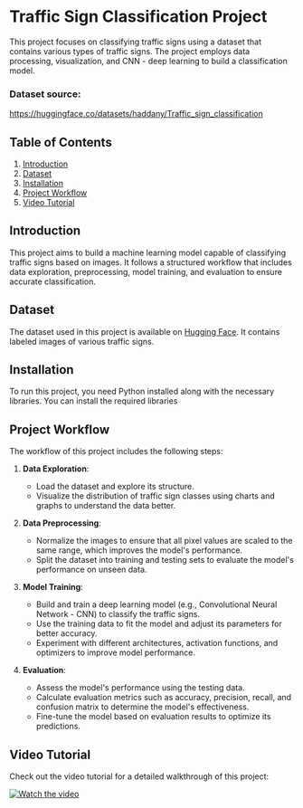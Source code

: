# Traffic Sign Classification Project

This project focuses on classifying traffic signs using a dataset that contains various types of traffic signs. The project employs data processing, visualization, and CNN - deep learning  to build a classification model.

### Dataset source: 
https://huggingface.co/datasets/haddany/Traffic_sign_classification

## Table of Contents

1. [Introduction](#introduction)
2. [Dataset](#dataset)
3. [Installation](#installation)
4. [Project Workflow](#project-workflow)
5. [Video Tutorial](#video-tutorial)

## Introduction

This project aims to build a machine learning model capable of classifying traffic signs based on images. It follows a structured workflow that includes data exploration, preprocessing, model training, and evaluation to ensure accurate classification.

## Dataset

The dataset used in this project is available on [Hugging Face](https://huggingface.co/datasets/haddany/Traffic_sign_classification). It contains labeled images of various traffic signs.

## Installation

To run this project, you need Python installed along with the necessary libraries. You can install the required libraries
## Project Workflow

The workflow of this project includes the following steps:

1. **Data Exploration**:
   - Load the dataset and explore its structure.
   - Visualize the distribution of traffic sign classes using charts and graphs to understand the data better.

2. **Data Preprocessing**:
   - Normalize the images to ensure that all pixel values are scaled to the same range, which improves the model's performance.
   - Split the dataset into training and testing sets to evaluate the model's performance on unseen data.

3. **Model Training**:
   - Build and train a deep learning model (e.g., Convolutional Neural Network - CNN) to classify the traffic signs.
   - Use the training data to fit the model and adjust its parameters for better accuracy.
   - Experiment with different architectures, activation functions, and optimizers to improve model performance.

4. **Evaluation**:
   - Assess the model's performance using the testing data.
   - Calculate evaluation metrics such as accuracy, precision, recall, and confusion matrix to determine the model's effectiveness.
   - Fine-tune the model based on evaluation results to optimize its predictions.



## Video Tutorial

Check out the video tutorial for a detailed walkthrough of this project:

[![Watch the video](https://img.youtube.com/vi/oHYM43BKT5E/hqdefault.jpg)](https://www.youtube.com/watch?v=oHYM43BKT5E)


